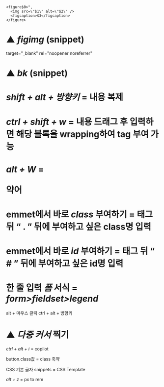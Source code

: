     <figure$0>",
      <img src=\"$1\" alt=\"$2\" />
      <figcaption>$3</figcaption>
    </figure>

# ▲ _figimg_ (snippet)

target=\"\_blank\" rel=\"noopener noreferrer\"

# ▲ _bk_ (snippet)

# _shift + alt + 방향키_ = 내용 복제

# _ctrl + shift + w_ = 내용 드래그 후 입력하면 해당 블록을 wrapping하여 tag 부여 가능

# _alt + W_ = <p> 약어

# emmet에서 바로 _class_ 부여하기 = 태그 뒤 “ . ” 뒤에 부여하고 싶은 class명 입력

# emmet에서 바로 _id_ 부여하기 = 태그 뒤 “ # ” 뒤에 부여하고 싶은 id명 입력

# 한 줄 입력 _폼_ 서식 = _form>fieldset>legend_

alt + 마우스 클릭
ctrl + alt + 방향키

# ▲ _다중 커서_ 찍기

_ctrl + alt + i_ = copilot

button.class값 = class 축약

CSS 기본 골자 snippets = CSS Template

*alt + z* = px to rem